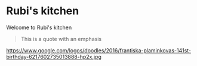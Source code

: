 # Rubi's kitchen

Welcome to Rubi's kitchen

> This is a quote with an emphasis

https://www.google.com/logos/doodles/2016/frantiska-plaminkovas-141st-birthday-6217602735013888-hp2x.jpg

